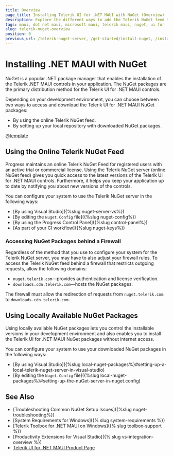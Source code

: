 ```yaml
---
title: Overview
page_title: Installing Telerik UI for .NET MAUI with NuGet (Overview)
description: Explore the different ways to add the Telerik NuGet feed to your system and start using NuGet packages to install the Telerik UI for .NET MAUI components.
tags: maui, dot net maui, microsoft maui, telerik maui, nuget, ui for .net maui controls
slug: telerik-nuget-overview
position: 0
previous_url: /telerik-nuget-server, /get-started/install-nuget, /installation/install-nuget
---
```


# Installing .NET MAUI with NuGet

NuGet is a popular .NET package manager that enables the installation of the Telerik .NET MAUI controls in your application. The NuGet packages are the primary distribution method for the Telerik UI for .NET MAUI controls.

Depending on your development environment, you can choose between two ways to access and download the Telerik UI for .NET MAUI NuGet packages:

* By using the online Telerik NuGet feed.
* By setting up your local repository with downloaded NuGet packages. 

@[template](/_contentTemplates/common/net-version.md#net-version)

## Using the Online Telerik NuGet Feed

Progress maintains an online Telerik NuGet Feed for registered users with an active trial or commercial license. Using the Telerik NuGet server (online NuGet feed) gives you quick access to the latest versions of the Telerik UI for .NET MAUI controls. Furthermore, it helps you keep your application up to date by notifying you about new versions of the controls. 

You can configure your system to use the Telerik NuGet server in the following ways:

  * [By using Visual Studio]({%slug nuget-server-vs%})
  * [By editing the `Nuget.Config` file]({%slug nuget-config%})
  * [By using the Progress Control Panel]({%slug control-panel%})
  * [As part of your CI workflow]({%slug nuget-keys%})

### Accessing NuGet Packages behind a Firewall

Regardless of the method that you use to configure your system for the Telerik NuGet server, you may have to also adjust your firewall rules. To access the Telerik NuGet feed behind a firewall that restricts outgoing requests, allow the following domains:

* `nuget.telerik.com`&mdash;provides authentication and license verification.
* `downloads.cdn.telerik.com`&mdash;hosts the NuGet packages.

The firewall must allow the redirection of requests from `nuget.telerik.com` to `downloads.cdn.telerik.com`.

## Using Locally Available NuGet Packages

Using locally available NuGet packages lets you control the installable versions in your development environment and also enables you to install the Telerik UI for .NET MAUI NuGet packages without internet access.

You can configure your system to use your downloaded NuGet packages in the following ways:

* [By using Visual Studio]({%slug local-nuget-packages%}#setting-up-a-local-telerik-nuget-server-in-visual-studio)
* [By editing the `Nuget.Config` file]({%slug local-nuget-packages%}#setting-up-the-nuGet-server-in-nuget.config)

## See Also

* [Troubleshooting Common NuGet Setup Issues]({%slug nuget-troubleshooting%})
* [System Requirements for Windows]({% slug system-requirements %})
* [Telerik Toolbox for .NET MAUI on Windows]({% slug toolbox-support %})
* [Productivity Extensions for Visual Studio]({% slug vs-integration-overview %})
* <a href="https://www.telerik.com/maui-ui" target="_blank">Telerik UI for .NET MAUI Product Page</a>
